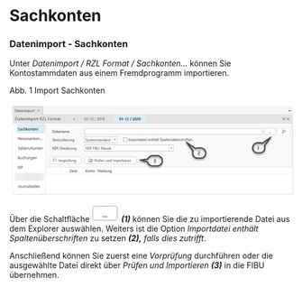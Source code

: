 # Sachkonten

### Datenimport - Sachkonten


Unter *Datenimport / RZL Format / Sachkonten…* können Sie Kontostammdaten aus einem Fremdprogramm importieren.

Abb. 1 Import Sachkonten

![Image](<img/NeuesElement173.png>)

Über die Schaltfläche ![Image](<img/NeuesElement172.png>) ***(1)*** können Sie die zu importierende Datei aus dem Explorer auswählen. Weiters ist die Option *Importdatei enthält Spaltenüberschriften* zu setzen ***(2),** falls dies zutrifft*.

Anschließend können Sie zuerst eine *Vorprüfung* durchführen oder die ausgewählte Datei direkt über *Prüfen und Importieren **(3)*** in die FIBU übernehmen.

